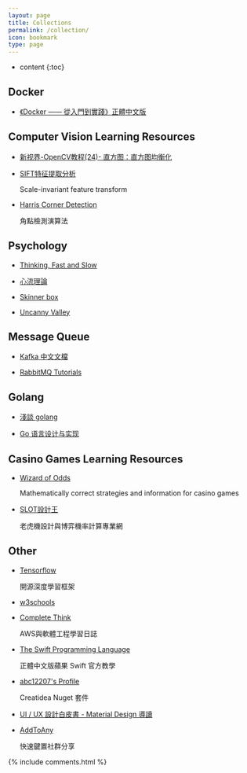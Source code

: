 ```yaml
---
layout: page
title: Collections
permalink: /collection/
icon: bookmark
type: page
---
```


* content
{:toc}


## Docker

* [《Docker —— 從入門到實踐­》正體中文版](https://philipzheng.gitbook.io/docker_practice/)


## Computer Vision Learning Resources

* [新视界-OpenCV教程(24)- 直方图：直方图均衡化](https://zhuanlan.zhihu.com/p/58481195)

* [SIFT特征提取分析](https://blog.csdn.net/abcjennifer/article/details/7639681)

	Scale-invariant feature transform 
	
* [Harris Corner Detection](https://www.itread01.com/p/1343014.html)
	
	角點檢測演算法

## Psychology

* [Thinking, Fast and Slow](https://zh.wikipedia.org/wiki/%E5%BF%AB%E6%80%9D%E6%85%A2%E6%83%B3)
	
* [心流理論](https://zh.wikipedia.org/wiki/%E5%BF%83%E6%B5%81%E7%90%86%E8%AB%96)

* [Skinner box](https://zh.wikipedia.org/wiki/%E6%96%AF%E9%87%91%E7%BA%B3%E7%AE%B1)

* [Uncanny Valley](https://zh.wikipedia.org/wiki/%E6%81%90%E6%80%96%E8%B0%B7%E7%90%86%E8%AE%BA)

## Message Queue

* [Kafka 中文文檔](https://kafka.apachecn.org/intro.html)

* [RabbitMQ Tutorials](https://www.rabbitmq.com/getstarted.html)

## Golang

* [淺談 golang](https://hsinyu.gitbooks.io/golang_note/content/about_golang.html)

* [Go 语言设计与实现](https://draveness.me/golang/)

## Casino Games Learning Resources

* [Wizard of Odds](https://wizardofodds.com/)

	Mathematically correct strategies and information for casino games

* [SLOT設計王](https://ezslotdesign.com/)
	
	老虎機設計與博弈機率計算專業網

## Other

* [Tensorflow](https://www.tensorflow.org/?hl=zh-cn)
	
	開源深度學習框架

* [w3schools](https://www.w3schools.com/)

* [Complete Think](https://rickhw.github.io/)

	AWS與軟體工程學習日誌
	
* [The Swift Programming Language](https://tommy60703.gitbooks.io/swift-language-traditional-chinese/content)

	正體中文版蘋果 Swift 官方教學

* [abc12207's Profile](https://www.nuget.org/profiles/abc12207)

    Creatidea Nuget 套件

* [UI / UX 設計白皮書 - Material Design 導讀](https://ithelp.ithome.com.tw/users/20124956/ironman/2945)

* [AddToAny](https://www.addtoany.com/)

    快速鍵置社群分享

 {% include comments.html %}